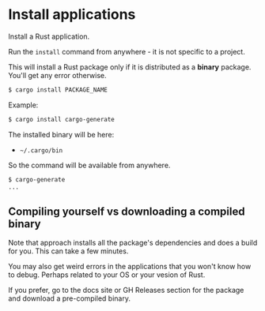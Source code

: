 # Install applications

Install a Rust application.

Run the `install` command from anywhere - it is not specific to a project.

This will install a Rust package only if it is distributed as a **binary** package. You'll get any error otherwise.

```sh
$ cargo install PACKAGE_NAME
```

Example:

```sh
$ cargo install cargo-generate
```

The installed binary will be here:

- `~/.cargo/bin`

So the command will be available from anywhere.

```sh
$ cargo-generate
...
```


## Compiling yourself vs downloading a compiled binary

Note that approach installs all the package's dependencies and does a build for you. This can take a few minutes.

You may also get weird errors in the applications that you won't know how to debug. Perhaps related to your OS or your vesion of Rust.

If you prefer, go to the docs site or GH Releases section for the package and download a pre-compiled binary.
